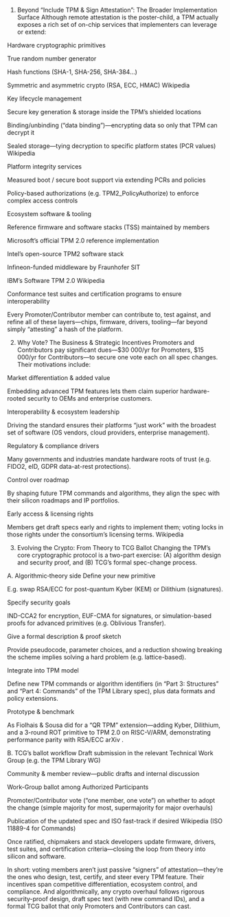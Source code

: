 1. Beyond “Include TPM & Sign Attestation”: The Broader Implementation Surface
Although remote attestation is the poster-child, a TPM actually exposes a rich set of on-chip services that implementers can leverage or extend:

Hardware cryptographic primitives

True random number generator

Hash functions (SHA-1, SHA-256, SHA-384…)

Symmetric and asymmetric crypto (RSA, ECC, HMAC) 
Wikipedia

Key lifecycle management

Secure key generation & storage inside the TPM’s shielded locations

Binding/unbinding (“data binding”)—encrypting data so only that TPM can decrypt it

Sealed storage—tying decryption to specific platform states (PCR values) 
Wikipedia

Platform integrity services

Measured boot / secure boot support via extending PCRs and policies

Policy-based authorizations (e.g. TPM2_PolicyAuthorize) to enforce complex access controls

Ecosystem software & tooling

Reference firmware and software stacks (TSS) maintained by members

Microsoft’s official TPM 2.0 reference implementation

Intel’s open-source TPM2 software stack

Infineon-funded middleware by Fraunhofer SIT

IBM’s Software TPM 2.0 
Wikipedia

Conformance test suites and certification programs to ensure interoperability

Every Promoter/Contributor member can contribute to, test against, and refine all of these layers—chips, firmware, drivers, tooling—far beyond simply “attesting” a hash of the platform.

2. Why Vote? The Business & Strategic Incentives
Promoters and Contributors pay significant dues—$30 000/yr for Promoters, $15 000/yr for Contributors—to secure one vote each on all spec changes. Their motivations include:

Market differentiation & added value

Embedding advanced TPM features lets them claim superior hardware-rooted security to OEMs and enterprise customers.

Interoperability & ecosystem leadership

Driving the standard ensures their platforms “just work” with the broadest set of software (OS vendors, cloud providers, enterprise management).

Regulatory & compliance drivers

Many governments and industries mandate hardware roots of trust (e.g. FIDO2, eID, GDPR data-at-rest protections).

Control over roadmap

By shaping future TPM commands and algorithms, they align the spec with their silicon roadmaps and IP portfolios.

Early access & licensing rights

Members get draft specs early and rights to implement them; voting locks in those rights under the consortium’s licensing terms. 
Wikipedia

3. Evolving the Crypto: From Theory to TCG Ballot
Changing the TPM’s core cryptographic protocol is a two-part exercise: (A) algorithm design and security proof, and (B) TCG’s formal spec-change process.

A. Algorithmic‐theory side
Define your new primitive

E.g. swap RSA/ECC for post-quantum Kyber (KEM) or Dilithium (signatures).

Specify security goals

IND-CCA2 for encryption, EUF-CMA for signatures, or simulation-based proofs for advanced primitives (e.g. Oblivious Transfer).

Give a formal description & proof sketch

Provide pseudocode, parameter choices, and a reduction showing breaking the scheme implies solving a hard problem (e.g. lattice-based).

Integrate into TPM model

Define new TPM commands or algorithm identifiers (in “Part 3: Structures” and “Part 4: Commands” of the TPM Library spec), plus data formats and policy extensions.

Prototype & benchmark

As Fiolhais & Sousa did for a “QR TPM” extension—adding Kyber, Dilithium, and a 3-round ROT primitive to TPM 2.0 on RISC-V/ARM, demonstrating performance parity with RSA/ECC 
arXiv
.

B. TCG’s ballot workflow
Draft submission in the relevant Technical Work Group (e.g. the TPM Library WG)

Community & member review—public drafts and internal discussion

Work-Group ballot among Authorized Participants

Promoter/Contributor vote (“one member, one vote”) on whether to adopt the change (simple majority for most, supermajority for major overhauls)

Publication of the updated spec and ISO fast-track if desired 
Wikipedia
 (ISO 11889-4 for Commands)

Once ratified, chipmakers and stack developers update firmware, drivers, test suites, and certification criteria—closing the loop from theory into silicon and software.

In short: voting members aren’t just passive “signers” of attestation—they’re the ones who design, test, certify, and steer every TPM feature. Their incentives span competitive differentiation, ecosystem control, and compliance. And algorithmically, any crypto overhaul follows rigorous security-proof design, draft spec text (with new command IDs), and a formal TCG ballot that only Promoters and Contributors can cast.